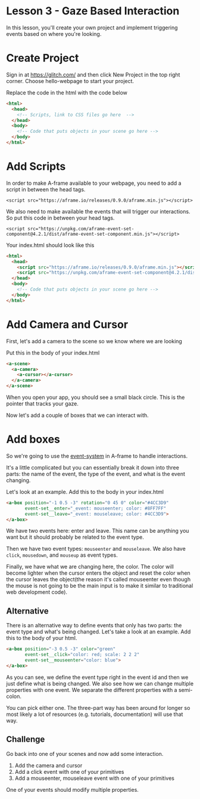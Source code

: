 # Lesson 3 - Gaze Based Interaction

In this lesson, you'll create your own project and implement triggering events based on where you're looking. 


# Create Project

Sign in at https://glitch.com/ and then click New Project in the top right corner. Choose hello-webpage to start your project. 

Replace the code in the html with the code below

```html
<html>
  <head>
    <!-- Scripts, link to CSS files go here  -->
  </head>
  <body>
    <!-- Code that puts objects in your scene go here -->
  </body>
</html>
```

# Add Scripts

In order to make A-frame available to your webpage, you need to add a script in between the head tags. 

`<script src="https://aframe.io/releases/0.9.0/aframe.min.js"></script>`

We also need to make available the events that will trigger our interactions. So put this code in between your head tags. 

`<script src="https://unpkg.com/aframe-event-set-component@4.2.1/dist/aframe-event-set-component.min.js"></script>
`

Your index.html should look like this 

```html
<html>
  <head>
    <script src="https://aframe.io/releases/0.9.0/aframe.min.js"></script>
    <script src="https://unpkg.com/aframe-event-set-component@4.2.1/dist/aframe-event-set-component.min.js"></script>
  </head>
  <body>
    <!-- Code that puts objects in your scene go here -->
  </body>
</html>
```

# Add Camera and Cursor

First, let's add a camera to the scene so we know where we are looking

Put this in the body of your index.html

```html
<a-scene>
  <a-camera>
    <a-cursor></a-cursor>
  </a-camera>
</a-scene> 
```

When you open your app, you should see a small black circle. This is the pointer that tracks your gaze.

Now let's add a couple of boxes that we can interact with. 

# Add boxes

So we're going to use the [event-system](https://github.com/aframevr/aframe/blob/master/docs/introduction/interactions-and-controllers.md#gaze-based-interactions-with-cursor-component) in A-frame to handle interactions. 

It's a little complicated but you can essentially break it down into three parts: the name of the event, the type of the event, and what is the event changing. 

Let's look at an example. Add this to the body in your index.html

```html
<a-box position="-1 0.5 -3" rotation="0 45 0" color="#4CC3D9"
       event-set__enter="_event: mouseenter; color: #8FF7FF"
       event-set__leave="_event: mouseleave; color: #4CC3D9">
</a-box>
```

We have two events here: enter and leave. This name can be anything you want but it should probably be related to the event type. 

Then we have two event types: `mouseenter` and `mouseleave`. We also have `click`, `mousedown`, and `mouseup` as event types. 

Finally, we have what we are changing here, the color. The color will become lighter when the cursor enters the object and reset the color when the cursor leaves the object(the reason it's called mouseenter even though the mouse is not going to be the main input is to make it similar to traditional web development code).

## Alternative 

There is an alternative way to define events that only has two parts: the event type and what's being changed. Let's take a look at an example. Add this to the body of your html. 

```html
<a-box position="-3 0.5 -3" color="green"
       event-set__click="color: red; scale: 2 2 2"
       event-set__mouseenter="color: blue">
</a-box>
```

As you can see, we define the event type right in the event id and then we just define what is being changed. We also see how we can change multiple properties with one event. We separate the different properties with a semi-colon.

You can pick either one. The three-part way has been around for longer so most likely a lot of resources (e.g. tutorials, documentation) will use that way. 

## Challenge

Go back into one of your scenes and now add some interaction. 

1. Add the camera and cursor
2. Add a click event with one of your primitives
3. Add a mouseenter, mouseleave event with one of your primitives

One of your events should modify multiple properties. 




